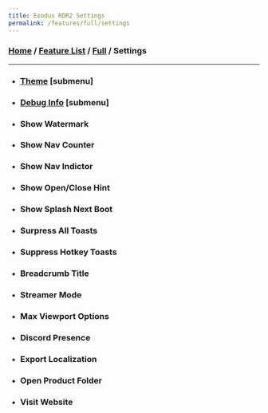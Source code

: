 ```yaml
---
title: Exodus RDR2 Settings
permalink: /features/full/settings
---
```

### [Home](/) / [Feature List](/features) / [Full](/features/full) / Settings
---
- ### [Theme](settings/theme) [submenu]
- ### [Debug Info](settings/debug-info) [submenu]
- ### Show Watermark
- ### Show Nav Counter
- ### Show Nav Indictor
- ### Show Open/Close Hint
- ### Show Splash Next Boot
- ### Surpress All Toasts
- ### Suppress Hotkey Toasts
- ### Breadcrumb Title
- ### Streamer Mode
- ### Max Viewport Options
- ### Discord Presence
- ### Export Localization
- ### Open Product Folder
- ### Visit Website
